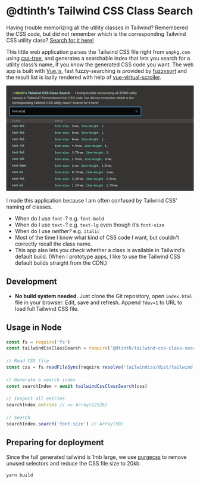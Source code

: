 # @dtinth’s Tailwind CSS Class Search

Having trouble memorizing all the utility classes in Tailwind? Remembered the CSS code, but did not remember which is the corresponding Tailwind CSS utility class? [Search for it here!](https://tailwind.spacet.me/)

This little web application parses the Tailwind CSS file right from `unpkg.com` using [css-tree](https://www.npmjs.com/package/css-tree), and generates a searchable index that lets you search for a utility class’s name, if you know the generated CSS code you want. The web app is built with [Vue.js](https://vuejs.org/), fast fuzzy-searching is provided by [fuzzysort](https://www.npmjs.com/package/fuzzysort) and the result list is lazily rendered with help of [vue-virtual-scroller](https://www.npmjs.com/package/vue-virtual-scroller).

[![Screenshot](https://github.com/dtinth/timelapse/raw/master/projects/tailwind-search_results.png)](https://tailwind.spacet.me/)

I made this application because I am often confused by Tailwind CSS’ naming of classes.

- When do I use `font-`? e.g. `font-bold`
- When do I use `text-`? e.g. `text-lg` even though it’s `font-size`
- When do I use _neither?_ e.g. `italic`
- Most of the time I know what kind of CSS code I want, but couldn't correctly recall the class name.
- This app also lets you check whether a class is available in Tailwind’s default build. (When I prototype apps, I like to use the Tailwind CSS default builds straight from the CDN.)

## Development

- **No build system needed.** Just clone the Git repository, open `index.html` file in your browser. Edit, save and refresh. Append `?dev=1` to URL to load full Tailwind CSS file.

## Usage in Node

```js
const fs = require('fs')
const tailwindCssClassSearch = require('@dtinth/tailwind-css-class-search')

// Read CSS file
const css = fs.readFileSync(require.resolve('tailwindcss/dist/tailwind.css'))

// Generate a search index
const searchIndex = await tailwindCssClassSearch(css)

// Inspect all entries
searchIndex.entries // => Array(12526)

// Search
searchIndex.search('font-size') // Array(50)
```

## Preparing for deployment

Since the full generated tailwind is 1mb large, we use [purgecss](https://purgecss.com/CLI) to remove unused selectors and reduce the CSS file size to 20kb.

```
yarn build
```
